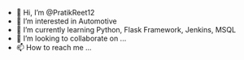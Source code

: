 - 👋 Hi, I’m @PratikReet12
- 👀 I’m interested in Automotive
- 🌱 I’m currently learning Python, Flask Framework, Jenkins, MSQL
- 💞️ I’m looking to collaborate on ...
- 📫 How to reach me ...

<!---
PratikReet12/PratikReet12 is a ✨ special ✨ repository because its `README.md` (this file) appears on your GitHub profile.
You can click the Preview link to take a look at your changes.
--->
